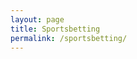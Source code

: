 ```yaml
---
layout: page
title: Sportsbetting
permalink: /sportsbetting/
---
```


<link rel="stylesheet" href="/assets/css/main.css">
<link rel="stylesheet" href="/assets/css/betting.css">